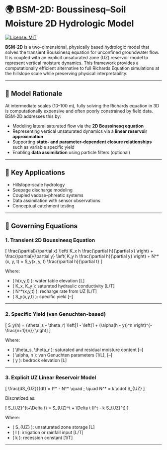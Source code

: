# 🌍 BSM-2D: Boussinesq–Soil Moisture 2D Hydrologic Model

[![License: MIT](https://img.shields.io/badge/License-MIT-yellow.svg)](LICENSE)

**BSM-2D** is a two-dimensional, physically based hydrologic model that solves the transient Boussinesq equation for unconfined groundwater flow. It is coupled with an explicit unsaturated zone (UZ) reservoir model to represent vertical moisture dynamics. This framework provides a computationally efficient alternative to full Richards Equation simulations at the hillslope scale while preserving physical interpretability.

---

## 🧠 Model Rationale

At intermediate scales (10–100 m), fully solving the Richards equation in 3D is computationally expensive and often poorly constrained by field data. BSM-2D addresses this by:

- Modeling lateral saturated flow via the **2D Boussinesq equation**
- Representing vertical unsaturated dynamics via a **linear reservoir approximation**
- Supporting **state- and parameter-dependent closure relationships** such as variable specific yield
- Enabling **data assimilation** using particle filters (optional)

---

## 🧪 Key Applications

- Hillslope-scale hydrology
- Seepage discharge modeling
- Coupled vadose–phreatic systems
- Data assimilation with sensor observations
- Conceptual catchment testing

---

## 🧮 Governing Equations

### 1. Transient 2D Boussinesq Equation

\[
\frac{\partial}{\partial x} \left( K_x h \frac{\partial h}{\partial x} \right) + 
\frac{\partial}{\partial y} \left( K_y h \frac{\partial h}{\partial y} \right) + 
N^*(x, y, t) = S_y(x, y, t) \frac{\partial h}{\partial t}
\]

Where:
- \( h(x,y,t) \): water table elevation [L]
- \( K_x, K_y \): saturated hydraulic conductivity [L/T]
- \( N^*(x,y,t) \): recharge rate from UZ [L/T]
- \( S_y(x,y,t) \): specific yield [–]

---

### 2. Specific Yield (van Genuchten-based)

\[
S_y(h) = (\theta_s - \theta_r) \left[1 - \left(1 + (\alpha(h - y))^n \right)^{- \frac{n+1}{n}} \right]
\]

Where:
- \( \theta_s, \theta_r \): saturated and residual moisture content [–]
- \( \alpha, n \): van Genuchten parameters [1/L], [–]
- \( y \): bedrock elevation [L]

---

### 3. Explicit UZ Linear Reservoir Model

\[
\frac{dS_{UZ}}{dt} = I^* - N^* \quad ; \quad N^* = k \cdot S_{UZ}
\]

Discretized as:

\[
S_{UZ}^{t+\Delta t} = S_{UZ}^t + \Delta t (I^t - k S_{UZ}^t)
\]

Where:
- \( S_{UZ} \): unsaturated zone storage [L]
- \( I \): irrigation or rainfall input [L/T]
- \( k \): recession constant [1/T]

---

